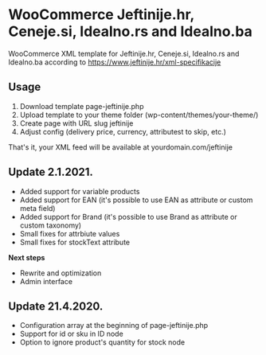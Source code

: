 # WooCommerce Jeftinije.hr, Ceneje.si, Idealno.rs and Idealno.ba

WooCommerce XML template for Jeftinije.hr, Ceneje.si, Idealno.rs and Idealno.ba according to https://www.jeftinije.hr/xml-specifikacije


## Usage

1. Download template page-jeftinije.php
2. Upload template to your theme folder (wp-content/themes/your-theme/)
3. Create page with URL slug jeftinije
4. Adjust config (delivery price, currency, attributest to skip, etc.)

That's it, your XML feed will be available at yourdomain.com/jeftinije


## Update 2.1.2021.

- Added support for variable products
- Added support for EAN (it's possible to use EAN as attribute or custom meta field)
- Added support for Brand (it's possible to use Brand as attribute or custom taxonomy)
- Small fixes for attrbiute values
- Small fixes for stockText attribute

**Next steps**

- Rewrite and optimization
- Admin interface


## Update 21.4.2020.

- Configuration array at the beginning of page-jeftinije.php
- Support for id or sku in ID node
- Option to ignore product's quantity for stock node
